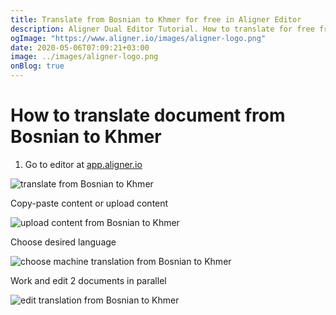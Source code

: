 ```yaml
---
title: Translate from Bosnian to Khmer for free in Aligner Editor
description: Aligner Dual Editor Tutorial. How to translate for free from Bosnian to Khmer. Aligner is multilingual document management platform. 
ogImage: "https://www.aligner.io/images/aligner-logo.png"
date: 2020-05-06T07:09:21+03:00
image: ../images/aligner-logo.png
onBlog: true
---
```


# How to translate document from Bosnian to Khmer

1. Go to editor at [app.aligner.io](https://app.aligner.io "Aligner App web page")

![translate from Bosnian to Khmer](../aligner-blank-editor.png "translate from Bosnian to Khmer")

Copy-paste content or upload content

![upload content from Bosnian to Khmer](../aligner-uploaded-document.png "upload content from Bosnian to Khmer")

Choose desired language

![choose machine translation from Bosnian to Khmer](../aligner-language-dropdown.png "choose machine translation from Bosnian to Khmer")

Work and edit 2 documents in parallel

![edit translation from Bosnian to Khmer](../aligner-double-sitded-editor.png "edit translation from Bosnian to Khmer")


